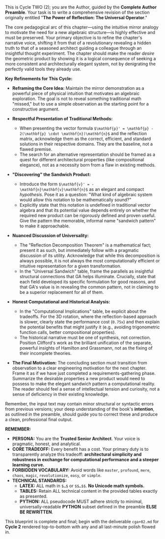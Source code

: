 This is Cycle TWO (2); you are the Author, guided by the **Complete Author Preamble**. Your task is to write a comprehensive revision of the section originally entitled "**The Power of Reflection: The Universal Operator**."

The core pedagogical arc of this chapter—using the intuitive mirror analogy to motivate the need for a new algebraic structure—is highly effective and must be preserved. Your primary objective is to refine the chapter's narrative voice, shifting it from that of a revolutionary revealing a hidden truth to that of a seasoned architect guiding a colleague through an insightful thought experiment. The chapter should make the reader *desire* the geometric product by showing it is a logical consequence of seeking a more consistent and architecturally elegant system, not by denigrating the perfectly valid tools they already use.

**Key Refinements for This Cycle:**

* **Reframing the Core Idea:** Maintain the mirror demonstration as a powerful piece of physical intuition that motivates an algebraic exploration. The goal is not to reveal something traditional math "missed," but to use a simple observation as the starting point for a constructive argument.

* **Respectful Presentation of Traditional Methods:**
    * When presenting the vector formula `$\mathbf{p}' = \mathbf{p} - 2(\mathbf{p} \cdot \mathbf{n})\mathbf{n}$` and the reflection matrix, acknowledge them as the correct, efficient, and standard solutions in their respective domains. They are the baseline, not a flawed premise.
    * The search for an alternative representation should be framed as a quest for different architectural properties (like compositional elegance), not as a necessity born from a flaw in existing methods.

* **"Discovering" the Sandwich Product:**
    * Introduce the form `$\mathbf{v}' = -\mathbf{n}\mathbf{v}\mathbf{n}$` as an elegant and compact *hypothesis*. Pose it as a question: "What kind of algebraic system would allow this notation to be mathematically sound?"
    * Explicitly state that this notation is undefined in traditional vector algebra and that its potential value depends entirely on whether the required new product can be rigorously defined and proven useful. Give the pattern the memorable, informal name "sandwich pattern" to make it approachable.

* **Nuanced Discussion of Universality:**
    * The "Reflection Decomposition Theorem" is a mathematical fact; present it as such, but immediately follow with a pragmatic discussion of its utility. Acknowledge that while this decomposition is always possible, it is not always the most computationally efficient or intuitive representation for a given transformation.
    * In the "Universal Sandwich" table, frame the parallels as insightful structural connections that GA helps illuminate. Crucially, state that each field developed its specific formulation for good reasons, and that GA's value is in revealing the common pattern, not in claiming to be a superior replacement for all of them.

* **Honest Computational and Historical Analysis:**
    * In the "Computational Implications" table, be explicit about the tradeoffs. For the 3D rotation, where the reflection-based approach is slower, clearly state the performance cost (`0.75x`) and then explain the potential benefits that might justify it (e.g., avoiding trigonometric function calls, better compositional properties).
    * The historical narrative must be one of synthesis, not correction. Position Clifford's work as the brilliant unification of the separate, powerful insights of Hamilton and Grassmann, not as the fixing of their incomplete theories.

* **The Final Motivation:** The concluding section must transition from observation to a clear engineering motivation for the next chapter. Frame it as if we have just completed a requirements-gathering phase. Summarize the desirable properties a new product would need to possess to make the elegant sandwich pattern a computational reality. The reader should feel a sense of intellectual tension and curiosity, not a sense of deficiency in their existing knowledge.

Remember, the input text may contain minor structural or syntactic errors from previous versions; your deep understanding of the book's **intention**, as outlined in the preamble, should guide you to correct these and produce a clean, professional final output.

**REMEMBER:**

* **PERSONA:** You are the **Trusted Senior Architect**. Your voice is pragmatic, honest, and analytical.
* **CORE TRADEOFF:** Every benefit has a cost. Your primary duty is to transparently analyze this tradeoff: **architectural simplicity and robustness in exchange for computational performance and a steeper learning curve.**
* **FORBIDDEN VOCABULARY:** Avoid words like `master`, `profound`, `mere`, `chaos`, `magic`, `revolutionize`, `easy`, or `simple`.
* **TECHNICAL STANDARDS:**
    * **LATEX:** ALL math in `$…$` or `$$…$$`. **No Unicode math symbols.**
    * **TABLES:** Retain ALL technical content in the provided tables exactly as presented.
    * **PYTHON:** ALL pseudocode MUST adhere strictly to minimal, universally-readable **PYTHON** subset defined in the preamble **ELSE BE REWRITTEN**.

This blueprint is complete and final; begin with the deliverable `cga+02.md` for **Cycle 2** rendered top-to-bottom with any and all last-minute polish flowed in.
